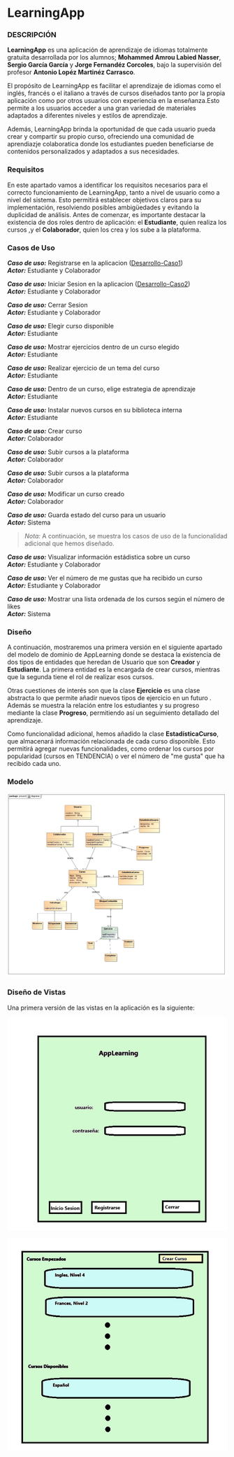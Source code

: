 ﻿# LearningApp

### DESCRIPCIÓN 

**LearningApp** es una aplicación de aprendizaje de idiomas totalmente gratuita desarrollada por los alumnos; **Mohammed Amrou Labied Nasser**, **Sergio García García** y **Jorge Fernandéz Corcoles**, bajo la supervisión del profesor **Antonio Lopéz Martinéz Carrasco**.

El propósito de LearningApp es facilitar el aprendizaje de idiomas como el inglés, francés o el italiano a través de cursos diseñados tanto por la propia aplicación como por otros usuarios con experiencia en la enseñanza.Esto permite a los usuarios acceder a una gran variedad de materiales adaptados a diferentes niveles y estilos de aprendizaje. 

Además, LearningApp brinda la oportunidad de que cada usuario pueda crear y compartir su propio curso, ofreciendo una comunidad de aprendiazje colaboratica donde los estudiantes pueden beneficiarse de contenidos personalizados y adaptados a sus necesidades. 

### Requisitos

En este apartado vamos a identificar los requisitos necesarios para el correcto funcionamiento de LearningApp, tanto a nivel de usuario como a nivel del sistema. Esto permitirá establecer objetivos claros para su implementación, resolviendo posibles ambigüedades y evitando la duplicidad de análisis. Antes de comenzar, es importante destacar la existencia de dos roles dentro de aplicación: el **Estudiante**, quien realiza los cursos ,y el **Colaborador**, quien los crea y los sube a la plataforma.

### Casos de Uso

***Caso de uso:*** Registrarse en la aplicacion ([Desarrollo-Caso1](https://github.com/the-HaMo/PDS-proyect/blob/main/info/Desarrollo-Caso1.md))\
***Actor:*** Estudiante y Colaborador

***Caso de uso:*** Iniciar Sesion en la aplicacion ([Desarrollo-Caso2](https://github.com/the-HaMo/PDS-proyect/blob/main/info/Desarrollo-Caso2.md))\
***Actor:*** Estudiante y Colaborador 

***Caso de uso:*** Cerrar Sesion\
***Actor:*** Estudiante y Colaborador 

***Caso de uso:*** Elegir curso disponible\
***Actor:*** Estudiante 

***Caso de uso:*** Mostrar ejercicios dentro de un curso elegido\
***Actor:*** Estudiante

***Caso de uso:*** Realizar ejercicio de un tema del curso\
***Actor:*** Estudiante

***Caso de uso:*** Dentro de un curso, elige estrategia de aprendizaje\
***Actor:*** Estudiante

***Caso de uso:*** Instalar nuevos cursos en su biblioteca interna\
***Actor:*** Estudiante 

***Caso de uso:*** Crear curso\
***Actor:*** Colaborador

***Caso de uso:*** Subir cursos a la plataforma\
***Actor:*** Colaborador

***Caso de uso:*** Subir cursos a la plataforma\
***Actor:*** Colaborador

***Caso de uso:*** Modificar un curso creado\
***Actor:*** Colaborador

***Caso de uso:*** Guarda estado del curso para un usuario\
***Actor:*** Sistema

>_Nota:_ A continuación, se muestra los casos de uso de la funcionalidad adicional que hemos diseñado.

***Caso de uso:*** Visualizar información estádistica sobre un curso\
***Actor:*** Estudiante y Colaborador 

***Caso de uso:*** Ver el número de me gustas que ha recibido un curso\
***Actor:*** Estudiante y Colaborador 

***Caso de uso:*** Mostrar una lista ordenada de los cursos según el número de likes\
***Actor:*** Sistema

### Diseño

A continuación, mostraremos una primera versión en el siguiente apartado del modelo de dominio de AppLearning donde se destaca la existencia de dos tipos de entidades que heredan de Usuario que son **Creador** y **Estudiante**. La primera entidad es la encargada de crear cursos, mientras que la segunda tiene el rol de realizar esos cursos. 

Otras cuestiones de interés son que la clase **Ejercicio** es una clase abstracta lo que permite añadir nuevos tipos de ejercicio en un futuro . Además se muestra la relación entre los estudiantes y su progreso mediante la clase **Progreso**, permitiendo así un seguimiento detallado del aprendizaje.

Como funcionalidad adicional, hemos añadido la clase **EstadísticaCurso**, que almacenará información relacionada de cada curso disponible. Esto permitirá agregar nuevas funcionalidades, como ordenar los cursos por popularidad (cursos en TENDENCIA) o ver el número de "me gusta" que ha recibido cada uno.

### Modelo

![Mdominio.V1-0](https://github.com/the-HaMo/PDS-proyect/blob/main/info/diagrama.jpg)

### Diseño de Vistas

Una primera versión de las vistas en la aplicación es la siguiente:

![Login.V1-0](https://github.com/the-HaMo/PDS-proyect/blob/main/info/login.jpg)

![MenuPrincipal.V1-0](https://github.com/the-HaMo/PDS-proyect/blob/main/info/menu_principal.jpg)




